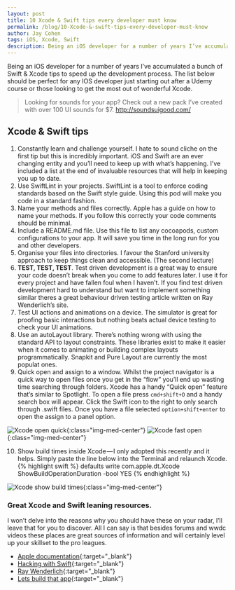 ```yaml
---
layout: post
title: 10 Xcode & Swift tips every developer must know
permalink: /blog/10-Xcode-&-swift-tips-every-developer-must-know
author: Jay Cohen
tags: iOS, Xcode, Swift
description: Being an iOS developer for a number of years I’ve accumulated a bunch of Swift & Xcode tips to speed up the development process. The list below should be perfect for any IOS developer just starting out after a Udemy course or those looking to get the most out of wonderful Xcode.
---
```


Being an iOS developer for a number of years I’ve accumulated a bunch of Swift & Xcode tips to speed up the development process. The list below should be perfect for any IOS developer just starting out after a Udemy course or those looking to get the most out of wonderful Xcode.

> Looking for sounds for your app? Check out a new pack I’ve created with over 100 UI sounds for $7. http://soundsuigood.com/

## Xcode & Swift tips
1. Constantly learn and challenge yourself. I hate to sound cliche on the first tip but this is incredibly important. iOS and Swift are an ever changing entity and you’ll need to keep up with what’s happening. I’ve included a list at the end of invaluable resources that will help in keeping you up to date.
2. Use SwiftLint in your projects. SwiftLint is a tool to enforce coding standards based on the Swift style guide. Using this pod will make you code in a standard fashion.
3. Name your methods and files correctly. Apple has a guide on how to name your methods. If you follow this correctly your code comments should be minimal.
4. Include a README.md file. Use this file to list any cocoapods, custom configurations to your app. It will save you time in the long run for you and other developers.
5. Organise your files into directories. I favour the Stanford university approach to keep things clean and accessible. (The second lecture)
6. **TEST, TEST, TEST**. Test driven development is a great way to ensure your code doesn’t break when you come to add features later. I use it for every project and have fallen foul when I haven’t. If you find test driven development hard to understand but want to implement something similar theres a great behaviour driven testing article written on Ray Wenderlich’s site.
7. Test UI actions and animations on a device. The simulator is great for proofing basic interactions but nothing beats actual device testing to check your UI animations.
8. Use an autoLayout library. There’s nothing wrong with using the standard API to layout constraints. These libraries exist to make it easier when it comes to animating or building complex layouts programmatically. Snapkit and Pure Layout are currently the most populat ones.
9. Quick open and assign to a window. Whilst the project navigator is a quick way to open files once you get in the “flow” you’ll end up wasting time searching through folders. Xcode has a handy “Quick open” feature that’s similar to Spotlight. To open a file press `cmd+shift+O` and a handy search box will appear. Click the Swift icon to the right to only search through .swift files. Once you have a file selected `option+shift+enter` to open the assign to a panel option.

![Xcode open quick]({{site.url}}/assets/blog/2019/xcode-open-quick.png){:class="img-med-center"}
![Xcode fast open]({{site.url}}/assets/blog/2019/xcode-fast-open.png){:class="img-med-center"}

10. Show build times inside Xcode — I only adopted this recently and it helps. Simply paste the line below into the Terminal and relaunch Xcode.
{% highlight swift %}
    defaults write com.apple.dt.Xcode ShowBuildOperationDuration -bool YES
{% endhighlight %}

![Xcode show build times]({{site.url}}/assets/blog/2019/xcode-run-speed.png){:class="img-med-center"}

### Great Xcode and Swift leaning resources.
I won’t delve into the reasons why you should have these on your radar, I’ll leave that for you to discover. All I can say is that besides forums and wwdc videos these places are great sources of information and will certainly level up your skillset to the pro leagues.

* [Apple documentation](https://developer.apple.com/documentation/){:target="_blank"}
* [Hacking with Swift](https://www.hackingwithswift.com/){:target="_blank"}
* [Ray Wenderlich](https://www.raywenderlich.com/){:target="_blank"}
* [Lets build that app](https://www.letsbuildthatapp.com/){:target="_blank"}